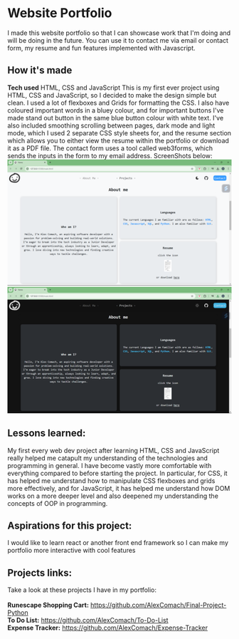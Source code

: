 # Website Portfolio
I made this website portfolio so that I can showcase work that I'm doing and will be doing in the future. You can use it to contact me via email or contact form, my resume and fun features implemented
with Javascript.

## How it's made
**Tech used** HTML, CSS and JavaScript
This is my first ever project using HTML, CSS and JavaScript, so I decided to make the design simple but clean. I used a lot of flexboxes and Grids for formatting the CSS. I also have coloured
important words in a bluey colour, and for important buttons I've made stand out button in the same blue button colour with white text. I've also included smoothing scrolling between pages, dark mode
and light mode, which I used 2 separate CSS style sheets for, and the resume section which allows you to either view the resume within the portfolio or download it as a PDF file. The contact form uses a tool
called web3forms, which sends the inputs in the form to my email address. 
ScreenShots below:<br>
![image alt](https://github.com/AlexComach/Portfolio/blob/ae6b1d2eca85c52d4ef15d26f7fa81d29f3508ed/README%20Screenshots/WebPortfolioAboutMe.png)<br>
![image alt](https://github.com/AlexComach/Portfolio/blob/63ed3a3e7dd80df83d01937bb27f6a49cb414903/README%20Screenshots/WebPortfolioAboutMeDark.png)<br>


## Lessons learned:
My first every web dev project after learning HTML, CSS and JavaScript really helped me catapult my understanding of the technologies and programming in general. I have become vastly more comfortable with
everything compared to before starting the project. In particular, for CSS, it has helped me understand how to manipulate CSS flexboxes and grids more effectively, and for JavaScript, it has helped me understand
how DOM works on a more deeper level and also deepened my understanding the concepts of OOP in programming. 

## Aspirations for this project:
I would like to learn react or another front end framework so I can make my portfolio more interactive with cool features

## Projects links:
Take a look at these projects I have in my portfolio:<br><br>
**Runescape Shopping Cart:** https://github.com/AlexComach/Final-Project-Python<br>
**To Do List:** https://github.com/AlexComach/To-Do-List<br>
**Expense Tracker:** https://github.com/AlexComach/Expense-Tracker<br>

